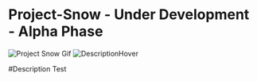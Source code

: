 # Project-Snow - Under Development - Alpha Phase

![Project Snow Gif](/Miscellaneous/SnowAlphaGameplay.gif)
![DescriptionHover](Description)

#Description
Test
